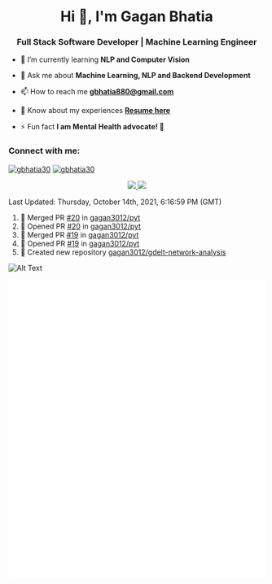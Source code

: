 <h1 align="center">Hi 👋, I'm Gagan Bhatia</h1>
<h3 align="center">Full Stack Software Developer | Machine Learning Engineer</h3>

- 🌱 I’m currently learning **NLP and Computer Vision**

- 💬 Ask me about **Machine Learning, NLP and Backend Development**

- 📫 How to reach me **gbhatia880@gmail.com**

- 📄 Know about my experiences [**Resume here**](https://drive.google.com/file/d/1VebQQLX8_SjgyhgccZByyDmtsXevF4Zf/view?usp=sharing)

- ⚡ Fun fact **I am Mental Health advocate! 🧠**

<h3 align="left">Connect with me:</h3>
<p align="left">
<a href="https://twitter.com/gbhatia30" target="blank"><img align="center" src="https://cdn.jsdelivr.net/npm/simple-icons@3.0.1/icons/twitter.svg" alt="gbhatia30" height="30" width="40" /></a>
<a href="https://linkedin.com/in/gbhatia30" target="blank"><img align="center" src="https://cdn.jsdelivr.net/npm/simple-icons@3.0.1/icons/linkedin.svg" alt="gbhatia30" height="30" width="40" /></a>
</p>

<p align="center">
<a href="https://github-readme-stats.vercel.app/api?username=gagan3012&count_private=true&show_icons=true&include_all_commits=false&hide_border=true&hide_title=true">
  <img width="48%"  src="https://github-readme-stats.vercel.app/api?username=gagan3012&count_private=true&show_icons=true&include_all_commits=false&hide_border=true&hide_title=true" />
</a>
<a href="https://github-readme-streak-stats.herokuapp.com/?user=gagan3012&hide_border=true">
  <img width="48%"  src="https://github-readme-streak-stats.herokuapp.com/?user=gagan3012&hide_border=true" />
</a>
</p>

<!--RECENT_ACTIVITY:last_update-->
Last Updated: Thursday, October 14th, 2021, 6:16:59 PM (GMT)
<!--RECENT_ACTIVITY:last_update_end-->
<!--RECENT_ACTIVITY:start-->

1. 🎉 Merged PR [#20](https://github.com/gagan3012/pyt/pull/20) in [gagan3012/pyt](https://github.com/gagan3012/pyt)
2. 💪 Opened PR [#20](https://github.com/gagan3012/pyt/pull/20) in [gagan3012/pyt](https://github.com/gagan3012/pyt)
3. 🎉 Merged PR [#19](https://github.com/gagan3012/pyt/pull/19) in [gagan3012/pyt](https://github.com/gagan3012/pyt)
4. 💪 Opened PR [#19](https://github.com/gagan3012/pyt/pull/19) in [gagan3012/pyt](https://github.com/gagan3012/pyt)
5. 📔 Created new repository [gagan3012/gdelt-network-analysis](https://github.com/gagan3012/gdelt-network-analysis)
<!--RECENT_ACTIVITY:end-->

![Alt Text](https://github.com/gagan3012/gagan3012/blob/output/github-contribution-grid-snake.gif)

![Metrics](https://github.com/gagan3012/gagan3012/blob/main/github-metrics.svg)


